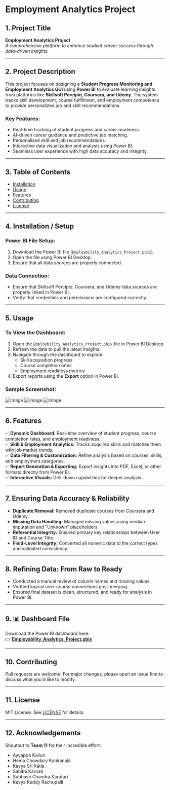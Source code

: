 # Employment Analytics Project

## 1. Project Title
**Employment Analytics Project**  
*A comprehensive platform to enhance student career success through data-driven insights.*  

---

## 2. Project Description
This project focuses on designing a **Student Progress Monitoring and Employment Analytics GUI** using **Power BI** to evaluate learning insights from platforms like **Skillsoft Percipio, Coursera, and Udemy**. The system tracks skill development, course fulfillment, and employment competence to provide personalized job and skill recommendations.

### Key Features:
- Real-time tracking of student progress and career readiness.
- AI-driven career guidance and predictive job matching.
- Personalized skill and job recommendations.
- Interactive data visualization and analysis using Power BI.
- Seamless user experience with high data accuracy and integrity.

---

## 3. Table of Contents
- [Installation](#installation)
- [Usage](#usage)
- [Features](#features)
- [Contributing](#contributing)
- [License](#license)

---

## 4. Installation / Setup
### Power BI File Setup:
1. Download the Power BI file (`Employbility_Analytics_Project.pbix`).
2. Open the file using Power BI Desktop.
3. Ensure that all data sources are properly connected.

### Data Connection:
- Ensure that Skillsoft Percipio, Coursera, and Udemy data sources are properly linked in Power BI.
- Verify that credentials and permissions are configured correctly.

---

## 5. Usage
### To View the Dashboard:
1. Open the `Employbility_Analytics_Project.pbix` file in Power BI Desktop.
2. Refresh the data to pull the latest insights.
3. Navigate through the dashboard to explore:
   - Skill acquisition progress
   - Course completion rates
   - Employment readiness metrics
4. Export reports using the **Export** option in Power BI.

### Sample Screenshot:
![image](https://github.com/user-attachments/assets/bf0d4972-cf65-4bff-8e23-51e0e0800ce0)
![image](https://github.com/user-attachments/assets/54d8bfaa-d01a-42ee-9d62-4ac86006723b)
![image](https://github.com/user-attachments/assets/e0d8e019-d0a0-4512-aed8-b4df3a33fec9)

---

## 6. Features
✅ **Dynamic Dashboard:** Real-time overview of student progress, course completion rates, and employment readiness.  
✅ **Skill & Employment Analytics:** Tracks acquired skills and matches them with job market trends.  
✅ **Data Filtering & Customization:** Refine analysis based on courses, skills, and employment categories.  
✅ **Report Generation & Exporting:** Export insights into PDF, Excel, or other formats directly from Power BI.  
✅ **Interactive Visuals:** Drill-down capabilities for deeper analysis.  

---

## 7. Ensuring Data Accuracy & Reliability
- **Duplicate Removal:** Removed duplicate courses from Coursera and Udemy.
- **Missing Data Handling:** Managed missing values using median imputation and "Unknown" placeholders.
- **Referential Integrity:** Ensured primary key relationships between User ID and Course Title.
- **Field-Level Integrity:** Converted all numeric data to the correct types and validated consistency.

---

## 8. Refining Data: From Raw to Ready
- Conducted a manual review of column names and missing values.
- Verified logical user-course connections post-merging.
- Ensured final dataset is clean, structured, and ready for analysis in Power BI.

---

## 9. 📊 Dashboard File  
Download the Power BI dashboard here:  
👉 [**Employability_Analytics_Project.pbix**](https://github.com/KavyaSrikatla/MRPTeam11/blob/main/Employability_Analytics_Project.pbix) 


---

## 10. Contributing
Pull requests are welcome! For major changes, please open an issue first to discuss what you'd like to modify.

---

## 11. License
MIT License. See [LICENSE](LICENSE) for details.

---

## 12. Acknowledgements
Shoutout to **Team 11** for their incredible effort:
- Ayyappa Kalluri  
- Hema Chowdary Kankanala  
- Kavya Sri Katla  
- Sahithi Karnati  
- Subhash Chandra Karuturi  
- Kavya Reddy Rachupalli  
